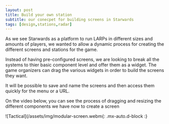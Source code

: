 ```yaml
---
layout: post
title: Build your own station 
subtitle: our conecpet for building screens in Starwards
tags: [design,stations,radar]
---
```


As we see Starwards as a platform to run LARPs in different sizes and amounts of players, we wanted to allow a dynamic process for creating the different screens and stations for the game. 

Instead of having pre-configured screens, we are looking to break all the systems to thier basic component level and offer them as a widget. The game organizers can drag the various widgets in order to build the screens they want. 

It will be possible to save and name the screens and then access them quickly for the menu or a URL.

On the video below, you can see the process of dragging and resizing the different components we have now to create a screen


![Tactical](/assets/img/modular-screen.webm{: .mx-auto.d-block :}
